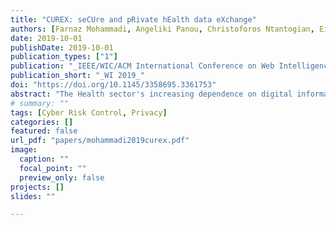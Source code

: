 ```yaml
---
title: "CUREX: seCUre and pRivate hEalth data eXchange"
authors: [Farnaz Mohammadi, Angeliki Panou, Christoforos Ntantogian, Eirini Karapistoli, Emmanouil Panaousis, Christos Xenakis]
date: 2019-10-01
publishDate: 2019-10-01
publication_types: ["1"]
publication: "_IEEE/WIC/ACM International Conference on Web Intelligence_"
publication_short: "_WI 2019_"
doi: "https://doi.org/10.1145/3358695.3361753"
abstract: "The Health sector's increasing dependence on digital information and communication infrastructures renders it vulnerable to privacy and cybersecurity threats, especially as the theft of health data has become lucrative for cyber criminals. CUREX comprehensively addresses the protection of the confidentiality and integrity of health data by producing a novel, flexible and scalable situational awareness-oriented platform. It allows a healthcare provider to assess cybersecurity and privacy risks that are exposed to and suggest optimal strategies for addressing these risks with safeguards tailored to each business case and application. CUREX is fully GDPR compliant by design. At its core, a decentralised architecture enhanced by a private blockchain infrastructure ensures the integrity of the data and –most importantly- the patient safety. Crucially, CUREX expands beyond technical measures and improves cyber hygiene through training and awareness activities for healthcare personnel. Its validation focuses on highly challenging cases of health data exchange, spanning patient cross-border mobility, remote healthcare, and data exchange for research.."
# summary: ""
tags: [Cyber Risk Control, Privacy]
categories: []
featured: false
url_pdf: "papers/mohammadi2019curex.pdf"
image:
  caption: ""
  focal_point: ""
  preview_only: false
projects: []
slides: ""

---
```

